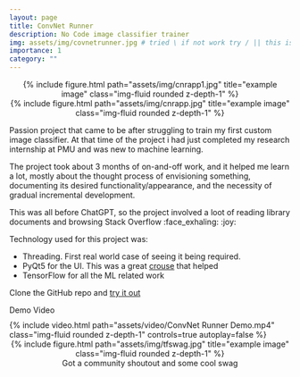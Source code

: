 ```yaml
---
layout: page
title: ConvNet Runner
description: No Code image classifier trainer
img: assets/img/covnetrunner.jpg # tried \ if not work try / || this is pasting assets\img\4.jpg
importance: 1
category: ""
---
```

<center>
<div class="row">
    <div class="col-sm-6 mt-3 mt-md-0">
        {% include figure.html path="assets/img/cnrapp1.jpg" title="example image" class="img-fluid rounded z-depth-1" %}
    </div>
    <div class="col-sm-6 mt-3 mt-md-0">
        {% include figure.html path="assets/img/cnrapp.jpg" title="example image" class="img-fluid rounded z-depth-1" %}
    </div>
</div>
</center>
<p>
Passion project that came to be after struggling to train my first custom image classifier. At that time of the project i had just completed my research internship at PMU and was new to machine learning. 
</p>
<p>
The project took about 3 months of on-and-off work, and it helped me learn a lot, mostly about the thought process of envisioning something, documenting its desired functionality/appearance, and the necessity of gradual incremental development. 
</p>
<p>
This was all before ChatGPT, so the project involved a loot of reading library documents and browsing Stack Overflow :face_exhaling: :joy:
</p>

Technology used for this project was:
- Threading. First real world case of seeing it being required. 
- PyQt5 for the UI. This was a great [crouse](https://www.udemy.com/course/pyqt5-from-a-z/) that helped
- TensorFlow for all the ML related work

Clone the GitHub repo and [try it out](https://github.com/KhalidAlnujaidi/ConvNet-Runner)


<div class="caption" style="margin-bottom: 10px;">
    Demo Video
</div>

<div class="row">
    <div class="col-sm mt-3 mt-md-0">
        {% include video.html path="assets/video/ConvNet Runner Demo.mp4" class="img-fluid rounded z-depth-1" controls=true autoplay=false %}
    </div>
</div>



<center>
<div class="row">
    <div class="col-sm mt-3 mt-md-0">
        {% include figure.html path="assets/img/tfswag.jpg" title="example image" class="img-fluid rounded z-depth-1" %}
    </div>
</div>
<div class="caption">
    Got a community shoutout and some cool swag 
</div>
</center>
